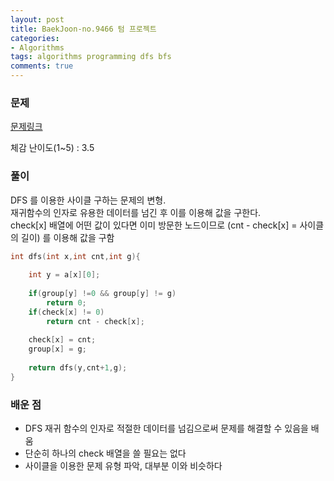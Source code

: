 ```yaml
---
layout: post
title: BaekJoon-no.9466 텀 프로젝트
categories:
- Algorithms
tags: algorithms programming dfs bfs
comments: true
---
```


### 문제

[문제링크](https://www.acmicpc.net/problem/9466)

체감 난이도(1~5) : 3.5

### 풀이

DFS 를 이용한 사이클 구하는 문제의 변형.  
재귀함수의 인자로 유용한 데이터를 넘긴 후 이를 이용해 값을 구한다.  
check[x] 배열에 어떤 값이 있다면 이미 방문한 노드이므로 (cnt - check[x] = 사이클의 길이) 를 이용해 값을 구함


```c
int dfs(int x,int cnt,int g){
	
	int y = a[x][0];
	
	if(group[y] !=0 && group[y] != g)
		return 0;
	if(check[x] != 0)
		return cnt - check[x];
	
	check[x] = cnt;
	group[x] = g;
	
	return dfs(y,cnt+1,g);
}

```

### 배운 점

- DFS 재귀 함수의 인자로 적절한 데이터를 넘김으로써 문제를 해결할 수 있음을 배움
- 단순히 하나의 check 배열을 쓸 필요는 없다
- 사이클을 이용한 문제 유형 파악, 대부분 이와 비슷하다
